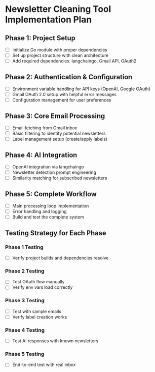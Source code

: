# Newsletter Cleaning Tool Implementation Plan

## Phase 1: Project Setup
- [ ] Initialize Go module with proper dependencies
- [ ] Set up project structure with clean architecture
- [ ] Add required dependencies: langchaingo, Gmail API, OAuth2

## Phase 2: Authentication & Configuration
- [ ] Environment variable handling for API keys (OpenAI, Google OAuth)
- [ ] Gmail OAuth 2.0 setup with helpful error messages
- [ ] Configuration management for user preferences

## Phase 3: Core Email Processing
- [ ] Email fetching from Gmail inbox
- [ ] Basic filtering to identify potential newsletters
- [ ] Label management setup (create/apply labels)

## Phase 4: AI Integration
- [ ] OpenAI integration via langchaingo
- [ ] Newsletter detection prompt engineering
- [ ] Similarity matching for subscribed newsletters

## Phase 5: Complete Workflow
- [ ] Main processing loop implementation
- [ ] Error handling and logging
- [ ] Build and test the complete system

## Testing Strategy for Each Phase

### Phase 1 Testing
- [ ] Verify project builds and dependencies resolve

### Phase 2 Testing
- [ ] Test OAuth flow manually
- [ ] Verify env vars load correctly

### Phase 3 Testing
- [ ] Test with sample emails
- [ ] Verify label creation works

### Phase 4 Testing
- [ ] Test AI responses with known newsletters

### Phase 5 Testing
- [ ] End-to-end test with real inbox